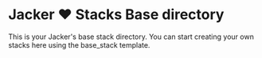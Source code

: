 # Jacker :heart: Stacks Base directory

This is your Jacker's base stack directory. You can start creating your own stacks here using the base_stack template.

